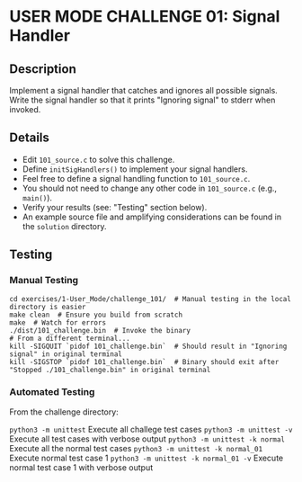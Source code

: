 # USER MODE CHALLENGE 01: Signal Handler

## Description

Implement a signal handler that catches and ignores all possible signals.  Write the signal
handler so that it prints "Ignoring signal" to stderr when invoked.

## Details

- Edit `101_source.c` to solve this challenge.
- Define `initSigHandlers()` to implement your signal handlers.
- Feel free to define a signal handling function to `101_source.c`.
- You should not need to change any other code in `101_source.c` (e.g., `main()`).
- Verify your results (see: "Testing" section below).
- An example source file and amplifying considerations can be found in the `solution` directory.

## Testing

### Manual Testing

```
cd exercises/1-User_Mode/challenge_101/  # Manual testing in the local directory is easier
make clean  # Ensure you build from scratch
make  # Watch for errors
./dist/101_challenge.bin  # Invoke the binary
# From a different terminal...
kill -SIGQUIT `pidof 101_challenge.bin`  # Should result in "Ignoring signal" in original terminal
kill -SIGSTOP `pidof 101_challenge.bin`  # Binary should exit after "Stopped ./101_challenge.bin" in original terminal
```

### Automated Testing

From the challenge directory:

`python3 -m unittest` Execute all challege test cases
`python3 -m unittest -v` Execute all test cases with verbose output
`python3 -m unittest -k normal` Execute all the normal test cases
`python3 -m unittest -k normal_01` Execute normal test case 1
`python3 -m unittest -k normal_01 -v` Execute normal test case 1 with verbose output
